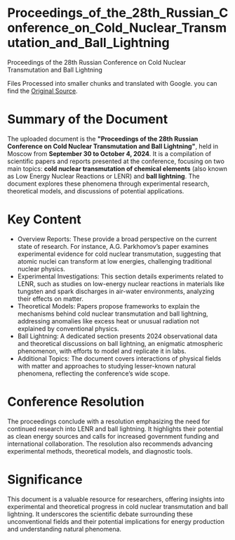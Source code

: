 # Proceedings_of_the_28th_Russian_Conference_on_Cold_Nuclear_Transmutation_and_Ball_Lightning
Proceedings of the 28th Russian Conference on Cold Nuclear Transmutation and Ball Lightning

Files Processed into smaller chunks and translated with Google. you can find the [Original Source](https://drive.google.com/file/d/1LiFtgexFcyXQwmIFj1tzmcibrBxEo9c5/view).

# Summary of the Document

The uploaded document is the **"Proceedings of the 28th Russian Conference on Cold Nuclear Transmutation and Ball Lightning"**, held in Moscow from **September 30 to October 4, 2024**. It is a compilation of scientific papers and reports presented at the conference, focusing on two main topics: **cold nuclear transmutation of chemical elements** (also known as Low Energy Nuclear Reactions or LENR) and **ball lightning**. The document explores these phenomena through experimental research, theoretical models, and discussions of potential applications.

# Key Content

- Overview Reports: These provide a broad perspective on the current state of research. For instance, A.G. Parkhomov’s paper examines experimental evidence for cold nuclear transmutation, suggesting that atomic nuclei can transform at low energies, challenging traditional nuclear physics.
- Experimental Investigations: This section details experiments related to LENR, such as studies on low-energy nuclear reactions in materials like tungsten and spark discharges in air-water environments, analyzing their effects on matter.
- Theoretical Models: Papers propose frameworks to explain the mechanisms behind cold nuclear transmutation and ball lightning, addressing anomalies like excess heat or unusual radiation not explained by conventional physics.
- Ball Lightning: A dedicated section presents 2024 observational data and theoretical discussions on ball lightning, an enigmatic atmospheric phenomenon, with efforts to model and replicate it in labs.
- Additional Topics: The document covers interactions of physical fields with matter and approaches to studying lesser-known natural phenomena, reflecting the conference’s wide scope.

# Conference Resolution

The proceedings conclude with a resolution emphasizing the need for continued research into LENR and ball lightning. It highlights their potential as clean energy sources and calls for increased government funding and international collaboration. The resolution also recommends advancing experimental methods, theoretical models, and diagnostic tools.

# Significance

This document is a valuable resource for researchers, offering insights into experimental and theoretical progress in cold nuclear transmutation and ball lightning. It underscores the scientific debate surrounding these unconventional fields and their potential implications for energy production and understanding natural phenomena.
